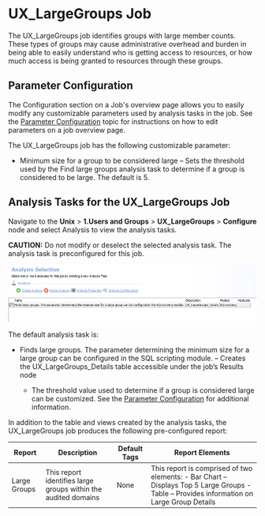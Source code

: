 # UX\_LargeGroups Job

The UX\_LargeGroups job identifies groups with large member counts. These types of groups may cause administrative overhead and burden in being able to easily understand who is getting access to resources, or how much access is being granted to resources through these groups.

## Parameter Configuration

The Configuration section on a Job's overview page allows you to easily modify any customizable parameters used by analysis tasks in the job. See the [Parameter Configuration](/docs/product_docs/accessanalyzer/accessanalyzer/enterpriseauditor/admin/jobs/job/overview.md#Parameter-Configuration) topic for instructions on how to edit parameters on a job overview page.

The UX\_LargeGroups job has the following customizable parameter:

- Minimum size for a group to be considered large – Sets the threshold used by the Find large groups analysis task to determine if a group is considered to be large. The default is 5.

## Analysis Tasks for the UX\_LargeGroups Job

Navigate to the __Unix__ > __1.Users and Groups__ > __UX\_LargeGroups__ > __Configure__ node and select Analysis to view the analysis tasks.

__CAUTION:__ Do not modify or deselect the selected analysis task. The analysis task is preconfigured for this job.

![Analysis Tasks for the UX_LargeGroups Job](/static/img/product_docs/accessanalyzer/accessanalyzer/enterpriseauditor/solutions/unix/usersgroups/largegroupsanalysis.png)

The default analysis task is:

- Finds large groups. The parameter determining the minimum size for a large group can be configured in the SQL scripting module. – Creates the UX\_LargeGroups\_Details table accessible under the job’s Results node

  - The threshold value used to determine if a group is considered large can be customized. See the [Parameter Configuration](#Parameter-Configuration) for additional information.

In addition to the table and views created by the analysis tasks, the UX\_LargeGroups job produces the following pre-configured report:

| Report | Description | Default Tags | Report Elements |
| --- | --- | --- | --- |
| Large Groups | This report identifies large groups within the audited domains | None | This report is comprised of two elements:   - Bar Chart – Displays Top 5 Large Groups - Table – Provides information on Large Group Details |
